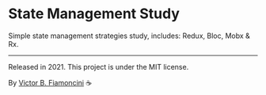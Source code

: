 # State Management Study

Simple state management strategies study, includes: Redux, Bloc, Mobx & Rx.

----------

Released in 2021. This project is under the MIT license.

By [Victor B. Fiamoncini](https://github.com/Victor-Fiamonci) ☕️
